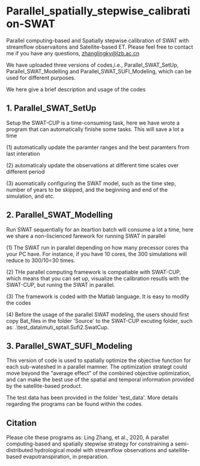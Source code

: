 # Parallel_spatially_stepwise_calibration-SWAT

Parallel computing-based and Spatially stepwise calibration of SWAT with streamflow observaitons and Satellite-based ET. Please feel free to contact me if you have any questions, zhanglingky@lzb.ac.cn


We have uploaded three versions of codes,i.e., Parallel_SWAT_SetUp, Parallel_SWAT_Modelling and Parallel_SWAT_SUFI_Modeling, which can be used for different purposes.

We here give a brief description and usage of the codes
 
## 1. Parallel_SWAT_SetUp 

Setup the SWAT-CUP is a time-consuming task, here we have wrote a program that can automatically finishe some tasks. This will save a lot a time

(1) automatically update the paramter ranges and the best paramters from last interation

(2) automaticaly update the observations at different time scales over different period

(3) auomatically configuring the SWAT model, such as the time step, number of years to be skipped, and the beginning and end of the simulation, and etc.

## 2. Parallel_SWAT_Modelling
Run SWAT sequentially for an iteartion batch will consume a lot a time, here we share a non-liscienced farework for running SWAT in parallel

(1) The SWAT run in parallel depending on how many precessor cores tha your PC have. For instance, if you have 10 cores, the 300 simulations will reduce to 300/10=30 times.

(2) THe parallel computing framework is compatiable with SWAT-CUP, which means that you can set up, visualize the calibration resutls with the SWAT-CUP, but runing the SWAT in parallel.

(3) The framework is coded with the Matlab language. It is easy to modify the codes

(4) Before the usage of the parallel SWAT modeling, the users should first copy Bat_files in the folder 'Source' to the SWAT-CUP excuting folder, such as: .\test_data\muti_sptail.Sufi2.SwatCup. 

## 3. Parallel_SWAT_SUFI_Modeling
This version of code is used to spatially optimize the objective function for each sub-wateshed in a parallel mamner. The optimization strategt could move beyond the “average effect” of the combined objective optimization, and can make the best use of the spatial and temporal information provided by the satellite-based product.

The test data has been provided in the folder 'test_data'. More details regarding the programs can be found within the codes.

## Citation
Please cite these programs as: Ling Zhang, et al., 2020, A parallel computing-based and spatially stepwise strategy for constraining a semi-distributed hydrological model with streamflow observations and satellite-based evapotranspiration, in preparation. 

